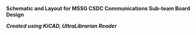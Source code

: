 **Schematic and Layout for MSSG CSDC Communications Sub-team Board Design**

**_Created using KiCAD, UltraLibrarian Reader_**
